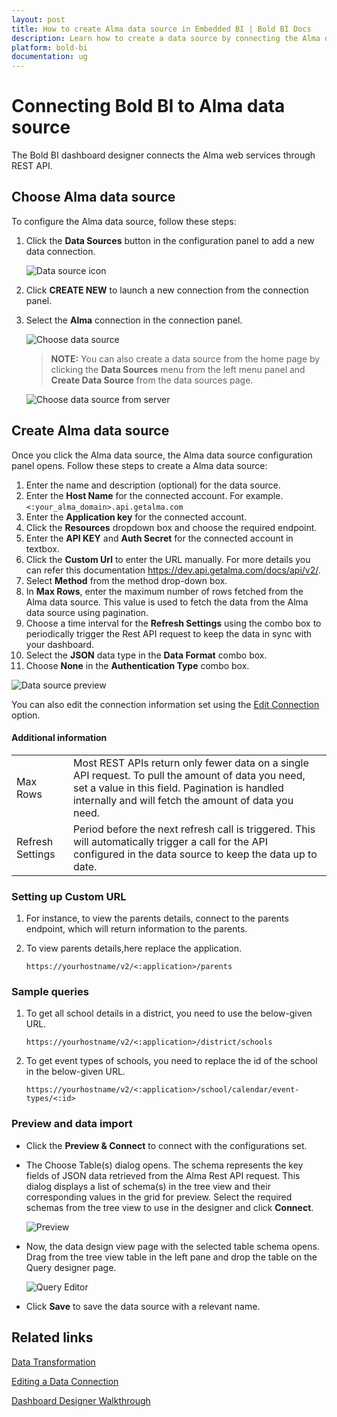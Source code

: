 ```yaml
---
layout: post
title: How to create Alma data source in Embedded BI | Bold BI Docs
description: Learn how to create a data source by connecting the Alma data through its REST API endpoint in Dashboard Designer with the Bold BI Embedded data connector.
platform: bold-bi 
documentation: ug
---
```


# Connecting Bold BI to Alma data source
The Bold BI dashboard designer connects the Alma web services through REST API.

## Choose Alma data source

To configure the Alma data source, follow these steps:
1. Click the **Data Sources** button in the configuration panel to add a new data connection.

   ![Data source icon](/static/assets/embedded/working-with-datasource/data-connectors/images/common/DataSourcesIcon.png)
   
2. Click **CREATE NEW** to launch a new connection from the connection panel.
3. Select the **Alma** connection in the connection panel.

   ![Choose data source](/static/assets/embedded/working-with-datasource/data-connectors/images/Alma/Almapng.png)

   > **NOTE:** You can also create a data source from the home page by clicking the **Data Sources** menu from the left menu panel and **Create Data Source** from the data sources page.

   ![Choose data source from server](/static/assets/embedded/working-with-datasource/data-connectors/images/Alma/AlmaDS_server.png)

## Create Alma data source
Once you click the Alma data source, the Alma data source configuration panel opens. Follow these steps to create a Alma data source:
1.  Enter the name and description (optional) for the data source.
2.  Enter the **Host Name** for the connected account. For example. `<:your_alma_domain>.api.getalma.com`
3.  Enter the **Application key** for the connected account.
4.  Click the **Resources** dropdown box and choose the required endpoint.
5.  Enter the **API KEY** and **Auth Secret** for the connected account in textbox.
6.  Click the **Custom Url** to enter the URL manually. For more details you  can refer this documentation https://dev.api.getalma.com/docs/api/v2/.
7.  Select **Method** from the method drop-down box.
8.  In **Max Rows**, enter the maximum number of rows fetched from the Alma data source. This value is used to fetch the data from the Alma data source using pagination.
9.  Choose a time interval for the **Refresh Settings** using the combo box to periodically trigger the Rest API request to keep the data in sync with your dashboard.
10. Select the **JSON** data type in the **Data Format** combo box.
11. Choose **None** in the **Authentication Type** combo box.  

 ![Data source preview](/static/assets/embedded/working-with-datasource/data-connectors/images/Alma/AlmaDS.png)  

You can also edit the connection information set using the  [Edit Connection](/embedded-bi/working-with-data-source/editing-a-data-connection/) option.

#### Additional information
<table width="600">
<tr>
<td>
Max Rows
</td>
<td>
Most REST APIs return only fewer data on a single API request. To pull the amount of data you need, set a value in this field.  
Pagination is handled internally and will fetch the amount of data you need.
</td>
</tr>
<tr>
<td>
Refresh Settings
</td>
<td>
Period before the next refresh call is triggered. This will automatically trigger a call for the API configured in the data source to keep the data up to date.
</td>
</tr>
</table>

### Setting up Custom URL
1. For instance, to view the parents details, connect to the parents endpoint, which will return information to the parents.  
2. To view parents details,here replace the application. 

   `https://yourhostname/v2/<:application>/parents`
   

### Sample queries

1. To get all school details in a district, you need to use the below-given URL.

   `https://yourhostname/v2/<:application>/district/schools`

2. To get event types of schools, you need to replace the id of the school in the below-given URL.

   `https://yourhostname/v2/<:application>/school/calendar/event-types/<:id>`


### Preview and data import
* Click the **Preview & Connect** to connect with the configurations set.
* The Choose Table(s) dialog opens. The schema represents the key fields of JSON data retrieved from the Alma Rest API request. This dialog displays a list of schema(s) in the tree view and their corresponding values in the grid for preview. Select the required schemas from the tree view to use in the designer and click **Connect**.

   ![Preview](/static/assets/embedded/working-with-datasource/data-connectors/images/common/Preview.png)

* Now, the data design view page with the selected table schema opens. Drag from the tree view table in the left pane and drop the table on the Query designer page.

   ![Query Editor](/static/assets/embedded/working-with-datasource/data-connectors/images/common/QueryEditor.png)

* Click **Save** to save the data source with a relevant name.

## Related links
[Data Transformation](/embedded-bi/working-with-data-source/transforming-data/joining-table/)

[Editing a Data Connection](/embedded-bi/working-with-data-source/editing-a-data-connection/)   

[Dashboard Designer Walkthrough](/embedded-bi/getting-started/quick-start/)
